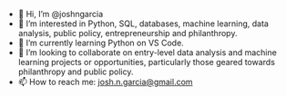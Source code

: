 - 👋 Hi, I’m @joshngarcia
- 👀 I’m interested in Python, SQL, databases, machine learning, data analysis, public policy, entrepreneurship and philanthropy.
- 🌱 I’m currently learning Python on VS Code.
- 💞️ I’m looking to collaborate on entry-level data analysis and machine learning projects or opportunities, particularly those geared towards philanthropy and public policy.
- 📫 How to reach me: josh.n.garcia@gmail.com

<!---
joshngarcia/joshngarcia is a ✨ special ✨ repository because its `README.md` (this file) appears on your GitHub profile.
You can click the Preview link to take a look at your changes.
--->
